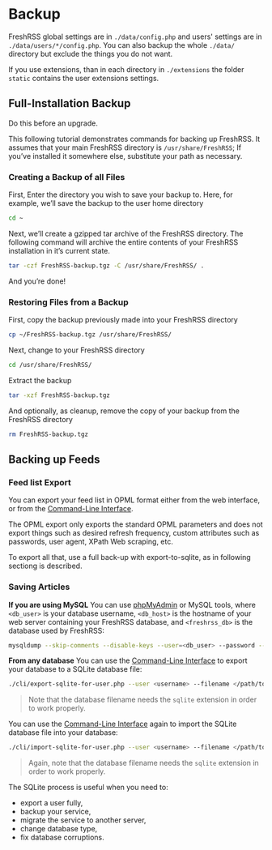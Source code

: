 # Backup

FreshRSS global settings are in `./data/config.php` and users' settings are in `./data/users/*/config.php`. You can also backup the whole `./data/` directory but exclude the things you do not want.

If you use extensions, than in each directory in `./extensions` the folder `static` contains the user extensions settings.

## Full-Installation Backup

Do this before an upgrade.

This following tutorial demonstrates commands for backing up FreshRSS. It assumes that your main FreshRSS directory is `/usr/share/FreshRSS`; If you’ve installed it somewhere else, substitute your path as necessary.

### Creating a Backup of all Files

First, Enter the directory you wish to save your backup to. Here, for example, we’ll save the backup to the user home directory

```sh
cd ~
```

Next, we’ll create a gzipped tar archive of the FreshRSS directory. The following command will archive the entire contents of your FreshRSS installation in it’s current state.

```sh
tar -czf FreshRSS-backup.tgz -C /usr/share/FreshRSS/ .
```

And you’re done!

### Restoring Files from a Backup

First, copy the backup previously made into your FreshRSS directory

```sh
cp ~/FreshRSS-backup.tgz /usr/share/FreshRSS/
```

Next, change to your FreshRSS directory

```sh
cd /usr/share/FreshRSS/
```

Extract the backup

```sh
tar -xzf FreshRSS-backup.tgz
```

And optionally, as cleanup, remove the copy of your backup from the FreshRSS directory

```sh
rm FreshRSS-backup.tgz
```

## Backing up Feeds

### Feed list Export

You can export your feed list in OPML format either from the web interface, or from the [Command-Line Interface](https://github.com/FreshRSS/FreshRSS/blob/edge/cli/README.md).

The OPML export only exports the standard OPML parameters and does not export things such as desired refresh frequency, custom attributes such as passwords, user agent, XPath Web scraping, etc.

To export all that, use a full back-up with export-to-sqlite, as in following sectiong is described.

### Saving Articles

**If you are using MySQL**
You can use [phpMyAdmin](https://www.phpmyadmin.net/) or MySQL tools, where `<db_user>` is your database username, `<db_host>` is the hostname of your web server containing your FreshRSS database, and `<freshrss_db>` is the database used by FreshRSS:

```sh
mysqldump --skip-comments --disable-keys --user=<db_user> --password --host <db_host> --result-file=freshrss.dump.sql --databases <freshrss_db>
```

**From any database**
You can use the [Command-Line Interface](https://github.com/FreshRSS/FreshRSS/blob/edge/cli/README.md) to export your database to a SQLite database file:

```sh
./cli/export-sqlite-for-user.php --user <username> --filename </path/to/db.sqlite>
```

> Note that the database filename needs the `sqlite` extension in order to work properly.

You can use the [Command-Line Interface](https://github.com/FreshRSS/FreshRSS/blob/edge/cli/README.md) again to import the SQLite database file into your database:

```sh
./cli/import-sqlite-for-user.php --user <username> --filename </path/to/db.sqlite>
```

> Again, note that the database filename needs the `sqlite` extension in order to work properly.

The SQLite process is useful when you need to:

- export a user fully,
- backup your service,
- migrate the service to another server,
- change database type,
- fix database corruptions.
